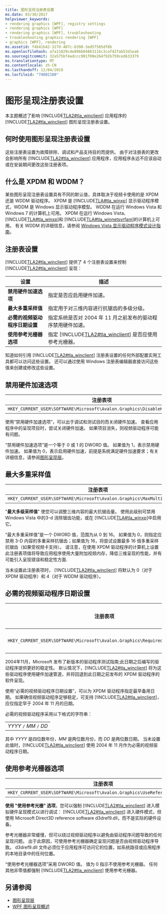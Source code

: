 ```yaml
---
title: 图形呈现注册表设置
ms.date: 03/30/2017
helpviewer_keywords:
- rendering graphics [WPF], registry settings
- rendering graphics [WPF]
- rendering graphics [WPF], troubleshooting
- troubleshooting graphics rendering [WPF]
- graphics [WPF], rendering
ms.assetid: f4b41b42-327d-407c-b398-3ed5f505df8b
ms.openlocfilehash: a7a11029c4e896b0486311bc3caf42fab53d1ea6
ms.sourcegitcommit: 32a575bf4adccc901f00e264f92b759ced633379
ms.translationtype: MT
ms.contentlocale: zh-CN
ms.lasthandoff: 12/04/2019
ms.locfileid: "74802100"
---
```

# <a name="graphics-rendering-registry-settings"></a>图形呈现注册表设置
本主题概述了影响 [!INCLUDE[TLA2#tla_winclient](../../../../includes/tla2sharptla-winclient-md.md)] 应用程序的 [!INCLUDE[TLA2#tla_winclient](../../../../includes/tla2sharptla-winclient-md.md)] 图形呈现注册表设置。  

<a name="overview"></a>   
## <a name="when-to-use-graphics-rendering-registry-settings"></a>何时使用图形呈现注册表设置  
 这些注册表设置为故障排除、调试和产品支持目的而提供。 由于对注册表的更改会影响所有 [!INCLUDE[TLA2#tla_winclient](../../../../includes/tla2sharptla-winclient-md.md)] 应用程序，应用程序永远不应该自动或在安装期间更改这些注册表项。  
  
<a name="xpdmandwddm"></a>   
## <a name="what-are-xpdm-and-wddm"></a>什么是 XPDM 和 WDDM？  
 某些图形呈现注册表设置具有不同的默认值，具体取决于视频卡使用的是 XPDM 还是 WDDM 驱动程序。 XPDM 是 [!INCLUDE[TLA#tla_winxp](../../../../includes/tlasharptla-winxp-md.md)] 显示驱动程序模式，WDDM 是 Windows 显示驱动程序模型。 WDDM 在运行 Windows Vista 和 Windows 7 的计算机上可用。 XPDM 在运行 Windows Vista、[!INCLUDE[TLA#tla_winxp](../../../../includes/tlasharptla-winxp-md.md)]和 [!INCLUDE[TLA#tla_winnetsvrfam](../../../../includes/tlasharptla-winnetsvrfam-md.md)]的计算机上可用。 有关 WDDM 的详细信息，请参阅 [Windows Vista 显示驱动程序模式设计指南](https://go.microsoft.com/fwlink/?LinkId=178394)。  
  
<a name="registry_settings"></a>   
## <a name="registry-settings"></a>注册表设置  
 [!INCLUDE[TLA2#tla_winclient](../../../../includes/tla2sharptla-winclient-md.md)] 提供了 4 个注册表设置来控制 [!INCLUDE[TLA2#tla_winclient](../../../../includes/tla2sharptla-winclient-md.md)] 呈现：  
  
|设置|描述|  
|-------------|-----------------|  
|**禁用硬件加速选项**|指定是否应启用硬件加速。|  
|**最大多重采样值**|指定用于对三维内容进行抗锯齿的多级分级。|  
|**必需的视频驱动程序日期设置**|指定系统是否对 2004 年 11 月之前发布的驱动程序禁用硬件加速。|  
|**使用参考光栅器选项**|指定 [!INCLUDE[TLA2#tla_winclient](../../../../includes/tla2sharptla-winclient-md.md)] 是否应使用参考光栅器。|  
  
 知道如何引用 [!INCLUDE[TLA2#tla_winclient](../../../../includes/tla2sharptla-winclient-md.md)] 注册表设置的任何外部配置实用工具都可以访问这些设置。 还可以通过使用 Windows 注册表编辑器直接访问这些值来创建或修改这些设置。  
  
<a name="disablehardwareacceleration"></a>   
## <a name="disable-hardware-acceleration-option"></a>禁用硬件加速选项  
  
|注册表项|值类型|  
|------------------|----------------|  
|`HKEY_CURRENT_USER\SOFTWARE\Microsoft\Avalon.Graphics\DisableHWAcceleration`|DWORD|  
  
 使用“禁用硬件加速选项”，可以出于调试和测试目的而关闭硬件加速。 查看应用程序中的呈现项目时，尝试关闭硬件加速。 如果项目消失，则视频驱动程序可能有问题。  
  
 “禁用硬件加速选项”是一个等于 0 或 1 的 DWORD 值。 如果值为 1，表示禁用硬件加速。 如果值为 0，表示启用硬件加速，前提是系统满足硬件加速要求；有关详细信息，请参阅[图形呈现层](../advanced/graphics-rendering-tiers.md)。  
  
<a name="maxmultisample"></a>   
## <a name="maximum-multisample-value"></a>最大多重采样值  
  
|注册表项|值类型|  
|------------------|----------------|  
|`HKEY_CURRENT_USER\SOFTWARE\Microsoft\Avalon.Graphics\MaxMultisampleType`|DWORD|  
  
 "**最大多级采样值**" 使您可以调整三维内容的最大抗锯齿量。 使用此级别可禁用 Windows Vista 中的3-d 消除锯齿功能，或在 [!INCLUDE[TLA#tla_winxp](../../../../includes/tlasharptla-winxp-md.md)]中启用它。  
  
 “最大多重采样值”是一个 DWORD 值，范围为从 0 到 16。 如果值为 0，则指定应禁用 3-D 内容的多重采样抗锯齿；如果值为 16，将尝试设置最多 16 倍多重采样抗锯齿（如果受视频卡支持）。 请注意，在使用 XPDM 驱动程序的计算机上设置此注册表项值将导致应用程序使用大量附加视频内存，降低三维呈现的性能，并有可能引入呈现错误和稳定性方面.  
  
 当未设置此注册表项时， [!INCLUDE[TLA2#tla_winclient](../../../../includes/tla2sharptla-winclient-md.md)] 将默认为 0（对于 XPDM 驱动程序）和 4（对于 WDDM 驱动程序）。  
  
<a name="requiredvideodriverdatesetting"></a>   
## <a name="required-video-driver-date-setting"></a>必需的视频驱动程序日期设置  
  
|注册表项|值类型|  
|------------------|----------------|  
|`HKEY_CURRENT_USER\SOFTWARE\Microsoft\Avalon.Graphics\RequiredVideoDriverDate`|字符串|  
  
 2004年11月，Microsoft 发布了新版本的驱动程序测试指南;此日期之后编写的驱动程序提供更好的稳定性。 默认情况下，[!INCLUDE[TLA2#tla_winclient](../../../../includes/tla2sharptla-winclient-md.md)] 将为这些驱动程序使用硬件加速管道，并将回退到此日期之前发布的 XPDM 驱动程序的软件呈现。  
  
 使用“必需的视频驱动程序日期设置”，可以为 XPDM 驱动程序指定最早备用日期。 如果确信视频驱动程序足够稳定，可支持 [!INCLUDE[TLA2#tla_winclient](../../../../includes/tla2sharptla-winclient-md.md)]，应仅指定早于 2004 年 11 月的日期。  
  
 必需的视频驱动程序采用以下格式的字符串：  
  
| |  
|-|  
|*YYYY* `/` *MM* `/` *DD*|  
  
 其中 *YYYY* 是四位数年份，*MM* 是两位数月份，而 *DD* 是两位数日期。 当未设置此值时，[!INCLUDE[TLA2#tla_winclient](../../../../includes/tla2sharptla-winclient-md.md)] 使用 2004 年 11 月作为必需的视频驱动程序日期。  
  
<a name="usereferencerasterizeroption"></a>   
## <a name="use-reference-rasterizer-option"></a>使用参考光栅器选项  
  
|注册表项|值类型|  
|------------------|----------------|  
|`HKEY_CURRENT_USER\SOFTWARE\Microsoft\Avalon.Graphics\UseReferenceRasterizer`|DWORD|  
  
 **使用 "使用参考光栅" 选项**，您可以强制 [!INCLUDE[TLA2#tla_winclient](../../../../includes/tla2sharptla-winclient-md.md)] 进入模拟硬件呈现模式以进行调试： [!INCLUDE[TLA2#tla_winclient](../../../../includes/tla2sharptla-winclient-md.md)] 进入硬件模式，但使用 Microsoft Direct3D reference software d3dref9.dll，而不是实际的硬件设备。  
  
 参考光栅器非常缓慢，但可以绕过视频驱动程序以避免由驱动程序问题导致的任何呈现问题。 出于此原因，可使用参考光栅器确定呈现问题是否由视频驱动程序导致。 d3dref9.dll 文件必须位于应用程序可访问它的位置，如系统路径或应用程序的本地目录中的任何位置。  
  
 “使用参考光栅器选项”采用 DWORD 值。 值为 0 指示不使用参考光栅器。 任何其他非零值都强制 [!INCLUDE[TLA2#tla_winclient](../../../../includes/tla2sharptla-winclient-md.md)] 使用参考光栅器。  
  
## <a name="see-also"></a>另请参阅

- [图形呈现层](../advanced/graphics-rendering-tiers.md)
- [WPF 图形呈现概述](wpf-graphics-rendering-overview.md)
